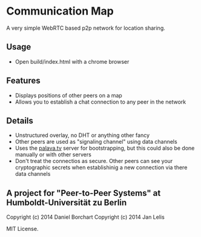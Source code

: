 # Communication Map

A very simple WebRTC based p2p network for location sharing.


## Usage
- Open build/index.html with a chrome browser


## Features

- Displays positions of other peers on a map
- Allows you to establish a chat connection to any peer in the network


## Details

- Unstructured overlay, no DHT or anything other fancy
- Other peers are used as "signaling channel" using data channels
- Uses the [palava.tv](https://palava.tv) server for bootstrapping, but this could also be
  done manually or with other servers
- Don't treat the connectios as secure. Other peers can see your cryptographic secrets
  when establishinig a new connection via there data channels


## A project for "Peer-to-Peer Systems" at Humboldt-Universität zu Berlin

Copyright (c) 2014 Daniel Borchart
Copyright (c) 2014 Jan Lelis

MIT License.
